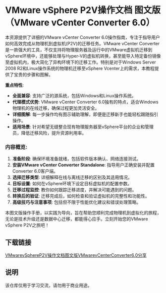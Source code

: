 # VMware vSphere P2V操作文档 图文版（VMware vCenter Converter 6.0）

本资源提供了详细的VMware vCenter Converter 6.0操作指南，专注于指导用户如何高效完成从物理机到虚拟机(P2V)的迁移任务。VMware vCenter Converter是一款强大的工具，不仅支持将物理服务器及运行中的VMware虚拟机迁移到vSphere环境中，还能够处理与Hyper-V的虚拟机转换，甚至能导入特定备份镜像至虚拟机内，极大简化了异构环境下的迁移工作。特别是对于Windows Server 2008 R2和Linux操作系统的物理机迁移至vSphere Vcenter上的需求，本教程提供了宝贵的步骤和图解。

**重点特性**:
- **全面兼容**: 支持广泛的源系统，包括Windows和Linux操作系统。
- **代理模式优势**: VMware vCenter Converter 6.0独有的特点，适合Windows物理机的在线迁移，确保过程更加灵活安全。
- **详细图解**: 每一步操作均有图示辅助理解，即便是迁移新手也能轻松跟随指引操作。
- **适用场景**: 针对希望无缝整合现有物理服务器至vSphere平台的企业和管理员，降低迁移风险，提升资源利用率。

### 内容概览:

1. **准备阶段**: 确保环境准备就绪，包括软件版本确认、网络连接测试。
2. **安装VMware vCenter Converter Standalone**: 指导用户正确安装并配置Converter 6.0客户端。
3. **选择迁移类型**: 详细解释在线与离线迁移的区别及其适用情况。
4. **目标设置**: 如何在vSphere环境下设定目标虚拟机的配置参数。
5. **迁移过程监控**: 教你如何跟踪迁移进度，并解决可能遇到的问题。
6. **转换后的验证**: 迁移完成后，如何检查和验证虚拟机的完整性和功能性。
7. **高级技巧与注意事项**: 包括但不限于性能优化建议和错误处理策略。

本图文版操作手册，以实践为导向，旨在帮助您顺利完成物理机到虚拟化的旅程，无论是技术升级还是数据中心迁移，都能得心应手。立刻开始您的VMware vSphere P2V之旅吧！

## 下载链接
[VMwarevSphereP2V操作文档图文版VMwarevCenterConverter6.0分享](https://pan.quark.cn/s/bdf422545298)

## 说明

该仓库仅用于学习交流，请勿用于商业用途。
